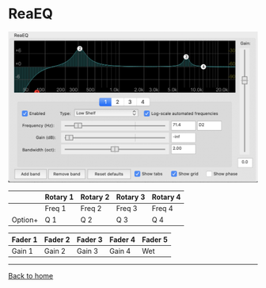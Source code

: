 # ReaEQ

![logo](../assets/ReaEQ.png)

|         | Rotary 1 | Rotary 2 | Rotary 3 | Rotary 4 |
|---------|----------|----------|----------|----------|
|         | Freq 1   | Freq 2   | Freq 3   | Freq 4   |
| Option+ | Q 1      | Q 2      | Q 3      | Q 4      |


| Fader 1 | Fader 2 | Fader 3 | Fader 4 | Fader 5 |
|---------|---------|---------|---------|---------|
| Gain 1  | Gain 2  | Gain 3  | Gain 4  | Wet     |

---
[Back to home](../readme.md)